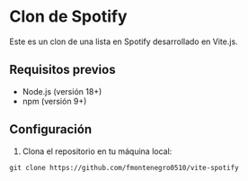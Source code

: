 # Clon de Spotify

Este es un clon de una lista en Spotify desarrollado en Vite.js. 

## Requisitos previos

- Node.js (versión 18+)
- npm (versión 9+)

## Configuración

1. Clona el repositorio en tu máquina local:

```shell
git clone https://github.com/fmontenegro0510/vite-spotify